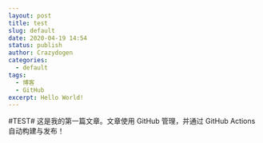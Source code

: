 ```yaml
---
layout: post
title: test
slug: default
date: 2020-04-19 14:54
status: publish
author: Crazydogen
categories: 
  - default
tags: 
  - 博客
  - GitHub
excerpt: Hello World!
---
```

#TEST#
这是我的第一篇文章。文章使用 GitHub 管理，并通过 GitHub Actions 自动构建与发布！
